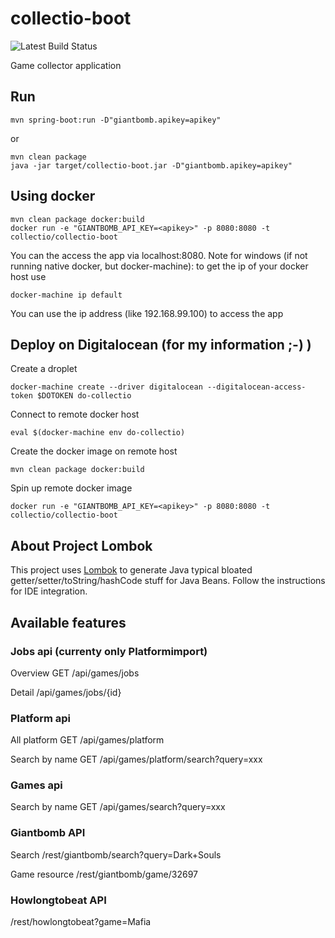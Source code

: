 # collectio-boot

![Latest Build Status](https://api.travis-ci.org/ckatzorke/io.collect.collectio-boot.svg?branch=master)

Game collector application



## Run

	mvn spring-boot:run -D"giantbomb.apikey=apikey"

or

	mvn clean package
	java -jar target/collectio-boot.jar -D"giantbomb.apikey=apikey"
	
## Using docker

	mvn clean package docker:build
	docker run -e "GIANTBOMB_API_KEY=<apikey>" -p 8080:8080 -t collectio/collectio-boot
	
You can the access the app via localhost:8080.
Note for windows (if not running native docker, but docker-machine): to get the ip of your docker host use

	docker-machine ip default
	
You can use the ip address (like 192.168.99.100) to access the app

## Deploy on Digitalocean (for my information ;-) )

Create a droplet

	docker-machine create --driver digitalocean --digitalocean-access-token $DOTOKEN do-collectio
	
Connect to remote docker host

	eval $(docker-machine env do-collectio)

Create the docker image on remote host

	mvn clean package docker:build
		
Spin up remote docker image

	docker run -e "GIANTBOMB_API_KEY=<apikey>" -p 8080:8080 -t collectio/collectio-boot
	

## About Project Lombok

This project uses [Lombok](https://projectlombok.org/index.html) to generate Java typical bloated getter/setter/toString/hashCode stuff for Java Beans.
Follow the instructions for IDE integration.

## Available features

### Jobs api (currenty only Platformimport)

Overview GET /api/games/jobs

Detail /api/games/jobs/{id}

### Platform api

All platform GET /api/games/platform

Search by name GET /api/games/platform/search?query=xxx

### Games api

Search by name GET /api/games/search?query=xxx

### Giantbomb API

Search /rest/giantbomb/search?query=Dark+Souls

Game resource /rest/giantbomb/game/32697

### Howlongtobeat API

/rest/howlongtobeat?game=Mafia
